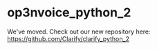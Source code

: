op3nvoice_python_2
==================

We've moved. Check out our new repository here: https://github.com/Clarify/clarify_python_2
